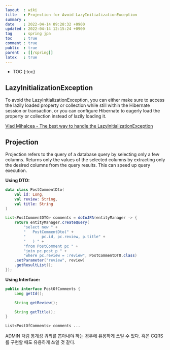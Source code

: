 ```yaml
---
layout  : wiki
title   : Projection for Avoid LazyInitializationException
summary : 
date    : 2022-04-14 09:28:32 +0900
updated : 2022-04-14 12:15:24 +0900
tag     : spring jpa
toc     : true
comment : true
public  : true
parent  : [[/spring]]
latex   : true
---
```

* TOC
{:toc}

## LazyInitializationException

To avoid the LazyInitializationException, you can either make sure to access the lazily loaded property or collection while still within the Hibernate session or transaction, or you can configure Hibernate to eagerly load the property or collection instead of lazily loading it. 

[Vlad Mihalcea - The best way to handle the LazyInitializationException](https://vladmihalcea.com/the-best-way-to-handle-the-lazyinitializationexception/)

## Projection

Projection refers to the query of a database query by selecting only a few columns. Returns only the values of the selected columns by extracting only the desired columns from the query results. This can speed up query execution.

__Using DTO:__

```kotlin
data class PostCommentDto(
    val id: Long,
    val review: String,
    val title: String
)
```

```java
List<PostCommentDTO> comments = doInJPA(entityManager -> {
    return entityManager.createQuery(
        "select new " +
        "   PostCommentDto(" +
        "       pc.id, pc.review, p.title" +
        "   ) " +
        "from PostComment pc " +
        "join pc.post p " +
        "where pc.review = :review", PostCommentDTO.class)
    .setParameter("review", review)
    .getResultList();
});
```

__Using Interface:__

```java
public interface PostOfComments {
    Long getId();

    String getReview();

    String getTitle();
}
```

```
List<PostOfComments> comments ...
```

ADMIN 처럼 통계성 쿼리를 뽑아내야 하는 경우에 유용하게 쓰일 수 있다. 혹은 CQRS 를 구현할 때도 유용하게 쓰일 것 같다.